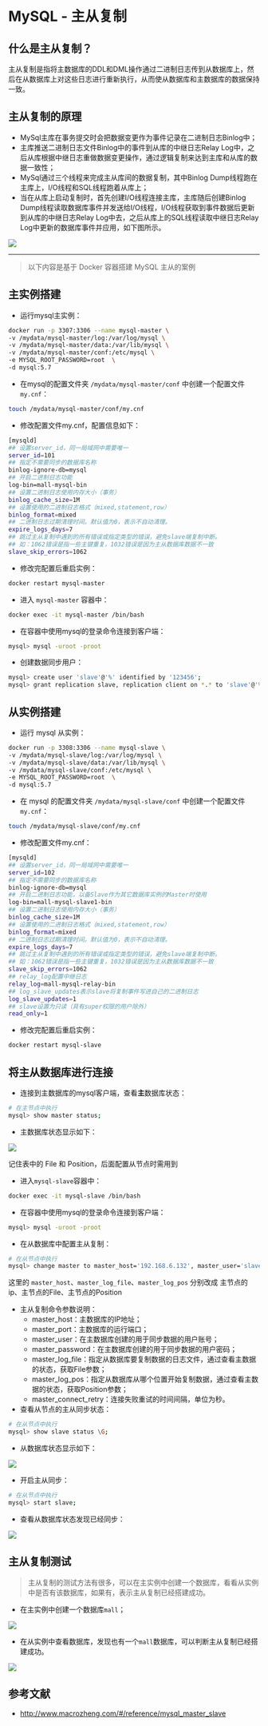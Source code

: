 # MySQL - 主从复制

## 什么是主从复制？

主从复制是指将主数据库的DDL和DML操作通过二进制日志传到从数据库上，然后在从数据库上对这些日志进行重新执行，从而使从数据库和主数据库的数据保持一致。



## 主从复制的原理

- MySql主库在事务提交时会把数据变更作为事件记录在二进制日志Binlog中；
- 主库推送二进制日志文件Binlog中的事件到从库的中继日志Relay Log中，之后从库根据中继日志重做数据变更操作，通过逻辑复制来达到主库和从库的数据一致性；
- MySql通过三个线程来完成主从库间的数据复制，其中Binlog Dump线程跑在主库上，I/O线程和SQL线程跑着从库上；
- 当在从库上启动复制时，首先创建I/O线程连接主库，主库随后创建Binlog Dump线程读取数据库事件并发送给I/O线程，I/O线程获取到事件数据后更新到从库的中继日志Relay Log中去，之后从库上的SQL线程读取中继日志Relay Log中更新的数据库事件并应用，如下图所示。

![](//tiancixiong.coding.net/p/atips-cdn/d/atips-cdn/git/raw/images/images/database/mysql/mysql_master_slave_06.png)



---

> 以下内容是基于 Docker 容器搭建 MySQL 主从的案例

## 主实例搭建

- 运行mysql主实例：

```bash
docker run -p 3307:3306 --name mysql-master \
-v /mydata/mysql-master/log:/var/log/mysql \
-v /mydata/mysql-master/data:/var/lib/mysql \
-v /mydata/mysql-master/conf:/etc/mysql \
-e MYSQL_ROOT_PASSWORD=root  \
-d mysql:5.7
```

- 在mysql的配置文件夹 `/mydata/mysql-master/conf` 中创建一个配置文件`my.cnf`：

```bash
touch /mydata/mysql-master/conf/my.cnf
```

- 修改配置文件my.cnf，配置信息如下：

```bash
[mysqld]
## 设置server_id，同一局域网中需要唯一
server_id=101 
## 指定不需要同步的数据库名称
binlog-ignore-db=mysql  
## 开启二进制日志功能
log-bin=mall-mysql-bin  
## 设置二进制日志使用内存大小（事务）
binlog_cache_size=1M  
## 设置使用的二进制日志格式（mixed,statement,row）
binlog_format=mixed  
## 二进制日志过期清理时间。默认值为0，表示不自动清理。
expire_logs_days=7  
## 跳过主从复制中遇到的所有错误或指定类型的错误，避免slave端复制中断。
## 如：1062错误是指一些主键重复，1032错误是因为主从数据库数据不一致
slave_skip_errors=1062  
```

- 修改完配置后重启实例：

```bash
docker restart mysql-master
```

- 进入 `mysql-master` 容器中：

```bash
docker exec -it mysql-master /bin/bash
```

- 在容器中使用mysql的登录命令连接到客户端：

```bash
mysql> mysql -uroot -proot
```

- 创建数据同步用户：

```bash
mysql> create user 'slave'@'%' identified by '123456';
mysql> grant replication slave, replication client on *.* to 'slave'@'%';
```



## 从实例搭建

- 运行 mysql 从实例：

```bash
docker run -p 3308:3306 --name mysql-slave \
-v /mydata/mysql-slave/log:/var/log/mysql \
-v /mydata/mysql-slave/data:/var/lib/mysql \
-v /mydata/mysql-slave/conf:/etc/mysql \
-e MYSQL_ROOT_PASSWORD=root  \
-d mysql:5.7
```

- 在 mysql 的配置文件夹 `/mydata/mysql-slave/conf` 中创建一个配置文件 `my.cnf`：

```bash
touch /mydata/mysql-slave/conf/my.cnf
```

- 修改配置文件my.cnf：

```bash
[mysqld]
## 设置server_id，同一局域网中需要唯一
server_id=102
## 指定不需要同步的数据库名称
binlog-ignore-db=mysql  
## 开启二进制日志功能，以备Slave作为其它数据库实例的Master时使用
log-bin=mall-mysql-slave1-bin  
## 设置二进制日志使用内存大小（事务）
binlog_cache_size=1M  
## 设置使用的二进制日志格式（mixed,statement,row）
binlog_format=mixed  
## 二进制日志过期清理时间。默认值为0，表示不自动清理。
expire_logs_days=7  
## 跳过主从复制中遇到的所有错误或指定类型的错误，避免slave端复制中断。
## 如：1062错误是指一些主键重复，1032错误是因为主从数据库数据不一致
slave_skip_errors=1062  
## relay_log配置中继日志
relay_log=mall-mysql-relay-bin  
## log_slave_updates表示slave将复制事件写进自己的二进制日志
log_slave_updates=1  
## slave设置为只读（具有super权限的用户除外）
read_only=1  
```

- 修改完配置后重启实例：

```bash
docker restart mysql-slave
```



## 将主从数据库进行连接

- 连接到主数据库的mysql客户端，查看**主**数据库状态：

```bash
# 在主节点中执行
mysql> show master status;
```

- 主数据库状态显示如下：

![](//tiancixiong.coding.net/p/atips-cdn/d/atips-cdn/git/raw/images/images/database/mysql/mysql_master_slave_01.png)

记住表中的 File 和 Position，后面配置从节点时需用到

- 进入`mysql-slave`容器中：

```bash
docker exec -it mysql-slave /bin/bash
```

- 在容器中使用mysql的登录命令连接到客户端：

```bash
mysql> mysql -uroot -proot
```

- 在从数据库中配置主从复制：

```bash
# 在从节点中执行
mysql> change master to master_host='192.168.6.132', master_user='slave', master_password='123456', master_port=3307, master_log_file='mall-mysql-bin.000001', master_log_pos=617, master_connect_retry=30;  
```

这里的 `master_host`、`master_log_file`、`master_log_pos` 分别改成 主节点的ip、主节点的File、主节点的Position

- 主从复制命令参数说明：
  - master_host：主数据库的IP地址；
  - master_port：主数据库的运行端口；
  - master_user：在主数据库创建的用于同步数据的用户账号；
  - master_password：在主数据库创建的用于同步数据的用户密码；
  - master_log_file：指定从数据库要复制数据的日志文件，通过查看主数据的状态，获取File参数；
  - master_log_pos：指定从数据库从哪个位置开始复制数据，通过查看主数据的状态，获取Position参数；
  - master_connect_retry：连接失败重试的时间间隔，单位为秒。
- 查看从节点的主从同步状态：

```bash
# 在从节点中执行
mysql> show slave status \G;
```

- 从数据库状态显示如下：

![](//tiancixiong.coding.net/p/atips-cdn/d/atips-cdn/git/raw/images/images/database/mysql/mysql_master_slave_02.png)

- 开启主从同步：

```bash
# 在从节点中执行
mysql> start slave;
```

- 查看从数据库状态发现已经同步：

![](//tiancixiong.coding.net/p/atips-cdn/d/atips-cdn/git/raw/images/images/database/mysql/mysql_master_slave_03.png)



## 主从复制测试

> 主从复制的测试方法有很多，可以在主实例中创建一个数据库，看看从实例中是否有该数据库，如果有，表示主从复制已经搭建成功。

- 在主实例中创建一个数据库`mall`；

![](//tiancixiong.coding.net/p/atips-cdn/d/atips-cdn/git/raw/images/images/database/mysql/mysql_master_slave_04.png)

- 在从实例中查看数据库，发现也有一个`mall`数据库，可以判断主从复制已经搭建成功。

![](//tiancixiong.coding.net/p/atips-cdn/d/atips-cdn/git/raw/images/images/database/mysql/mysql_master_slave_05.png)



## 参考文献

- http://www.macrozheng.com/#/reference/mysql_master_slave

